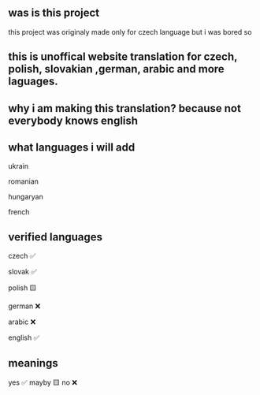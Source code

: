was is this project
--

this project was originaly made only for czech language but i was bored so

this is unoffical website translation for czech, polish, slovakian ,german, arabic and more laguages.
-
why i am making this translation?
because not everybody knows english
-
what languages i will add
-
ukrain

romanian

hungaryan

french


verified languages
-
czech ✅

slovak ✅

polish 🟨

german ❌

arabic ❌

english ✅


meanings
-
yes ✅
mayby 🟨
no ❌
